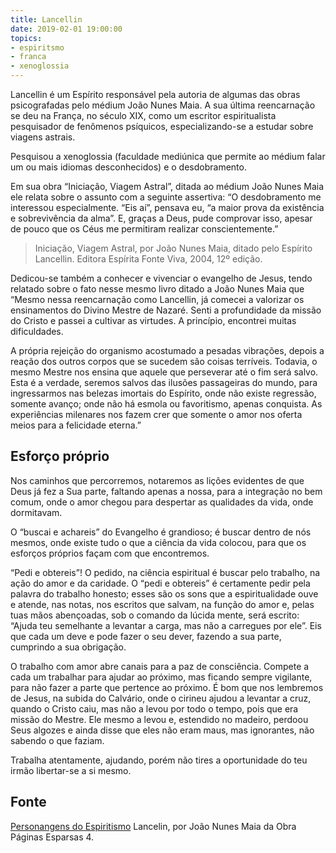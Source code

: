 ```yaml
---
title: Lancellin
date: 2019-02-01 19:00:00
topics: 
- espiritsmo
- franca
- xenoglossia
---
```


Lancellin é um Espírito responsável pela autoria de algumas das obras
psicografadas pelo médium João Nunes Maia. A sua última reencarnação se deu na
França, no século XIX, como um escritor espiritualista pesquisador de fenômenos
psíquicos, especializando-se a estudar sobre viagens astrais.

Pesquisou a xenoglossia (faculdade mediúnica que permite ao médium falar um ou
mais idiomas desconhecidos) e o desdobramento. 

Em sua obra “Iniciação, Viagem Astral”, ditada ao médium João Nunes Maia ele
relata sobre o assunto com a seguinte assertiva: “O desdobramento me interessou
especialmente.  “Eis aí”, pensava eu, “a maior prova da existência e
sobrevivência da alma”.  E, graças a Deus, pude comprovar isso, apesar de pouco
que os Céus me permitiram realizar conscientemente.”

> Iniciação, Viagem Astral, por João Nunes Maia, ditado pelo Espírito Lancellin.
> Editora Espírita Fonte Viva, 2004, 12º edição.

Dedicou-se também a conhecer e vivenciar o evangelho de Jesus, tendo relatado
sobre o fato nesse mesmo livro ditado a João Nunes Maia que “Mesmo nessa
reencarnação como Lancellin, já comecei a valorizar os ensinamentos do Divino
Mestre de Nazaré. Senti a profundidade da missão do Cristo e passei a cultivar
as virtudes. A princípio, encontrei muitas dificuldades. 

A própria rejeição do organismo acostumado a pesadas vibrações, depois a reação
dos outros corpos que se sucedem são coisas terríveis. Todavia, o mesmo Mestre
nos ensina que aquele que perseverar até o fim será salvo. Esta é a verdade,
seremos salvos das ilusões passageiras do mundo, para ingressarmos nas belezas
imortais do Espírito, onde não existe regressão, somente avanço; onde não há
esmola ou favoritismo, apenas conquista. As experiências milenares nos fazem
crer que somente o amor nos oferta meios para a felicidade eterna.”

## Esforço próprio
Nos caminhos que percorremos, notaremos as lições evidentes de que Deus já fez a
Sua parte, faltando apenas a nossa, para a integração no bem comum, onde o amor
chegou para despertar as qualidades da vida, onde dormitavam.

O “buscai e achareis” do Evangelho é grandioso; é buscar dentro de nós mesmos,
onde existe tudo o que a ciência da vida colocou, para que os esforços próprios
façam com que encontremos.

“Pedi e obtereis”! O pedido, na ciência espiritual é buscar pelo trabalho, na
ação do amor e da caridade. O “pedi e obtereis” é certamente pedir pela palavra
do trabalho honesto; esses são os sons que a espiritualidade ouve e atende, nas
notas, nos escritos que salvam, na função do amor e, pelas tuas mãos abençoadas,
sob o comando da lúcida mente, será escrito: “Ajuda teu semelhante a levantar a
carga, mas não a carregues por ele”. Eis que cada um deve e pode fazer o seu
dever, fazendo a sua parte, cumprindo a sua obrigação.

O trabalho com amor abre canais para a paz de consciência. Compete a cada um
trabalhar para ajudar ao próximo, mas ficando sempre vigilante, para não fazer a
parte que pertence ao próximo. É bom que nos lembremos de Jesus, na subida do
Calvário, onde o cirineu ajudou a levantar a cruz, quando o Cristo caiu, mas não
a levou por todo o tempo, pois que era missão do Mestre. Ele mesmo a levou e,
estendido no madeiro, perdoou Seus algozes e ainda disse que eles não eram maus,
mas ignorantes, não sabendo o que faziam.

Trabalha atentamente, ajudando, porém não tires a oportunidade do teu irmão
libertar-se a si mesmo.


## Fonte
[Personangens do Espiritismo](https://personagensdoespiritismo.blogspot.com/2013/12/lancellin.html)
Lancelin, por João Nunes Maia  da Obra Páginas Esparsas 4.

